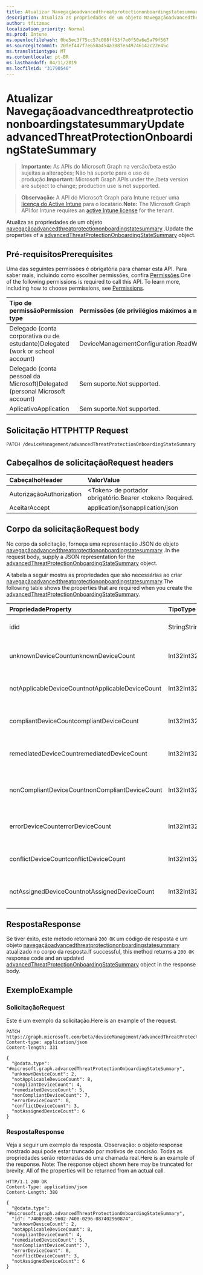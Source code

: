 ```yaml
---
title: Atualizar Navegaçãoadvancedthreatprotectiononboardingstatesummary
description: Atualiza as propriedades de um objeto Navegaçãoadvancedthreatprotectiononboardingstatesummary.
author: tfitzmac
localization_priority: Normal
ms.prod: Intune
ms.openlocfilehash: 0be5ec3f75cc57c008ff53f7e0f50a6e5a79f567
ms.sourcegitcommit: 20fef447f7e658a454a3887ea49746142c22e45c
ms.translationtype: MT
ms.contentlocale: pt-BR
ms.lasthandoff: 04/11/2019
ms.locfileid: "31790540"
---
```

# <a name="update-advancedthreatprotectiononboardingstatesummary"></a><span data-ttu-id="80595-103">Atualizar Navegaçãoadvancedthreatprotectiononboardingstatesummary</span><span class="sxs-lookup"><span data-stu-id="80595-103">Update advancedThreatProtectionOnboardingStateSummary</span></span>

> <span data-ttu-id="80595-104">**Importante:** As APIs do Microsoft Graph na versão/beta estão sujeitas a alterações; Não há suporte para o uso de produção.</span><span class="sxs-lookup"><span data-stu-id="80595-104">**Important:** Microsoft Graph APIs under the /beta version are subject to change; production use is not supported.</span></span>

> <span data-ttu-id="80595-105">**Observação:** A API do Microsoft Graph para Intune requer uma [licença do Active Intune](https://go.microsoft.com/fwlink/?linkid=839381) para o locatário.</span><span class="sxs-lookup"><span data-stu-id="80595-105">**Note:** The Microsoft Graph API for Intune requires an [active Intune license](https://go.microsoft.com/fwlink/?linkid=839381) for the tenant.</span></span>

<span data-ttu-id="80595-106">Atualiza as propriedades de um objeto [navegaçãoadvancedthreatprotectiononboardingstatesummary](../resources/intune-deviceconfig-advancedthreatprotectiononboardingstatesummary.md) .</span><span class="sxs-lookup"><span data-stu-id="80595-106">Update the properties of a [advancedThreatProtectionOnboardingStateSummary](../resources/intune-deviceconfig-advancedthreatprotectiononboardingstatesummary.md) object.</span></span>

## <a name="prerequisites"></a><span data-ttu-id="80595-107">Pré-requisitos</span><span class="sxs-lookup"><span data-stu-id="80595-107">Prerequisites</span></span>
<span data-ttu-id="80595-p101">Uma das seguintes permissões é obrigatória para chamar esta API. Para saber mais, incluindo como escolher permissões, confira [Permissões](/graph/permissions-reference).</span><span class="sxs-lookup"><span data-stu-id="80595-p101">One of the following permissions is required to call this API. To learn more, including how to choose permissions, see [Permissions](/graph/permissions-reference).</span></span>

|<span data-ttu-id="80595-110">Tipo de permissão</span><span class="sxs-lookup"><span data-stu-id="80595-110">Permission type</span></span>|<span data-ttu-id="80595-111">Permissões (de privilégios máximos a mínimos)</span><span class="sxs-lookup"><span data-stu-id="80595-111">Permissions (from most to least privileged)</span></span>|
|:---|:---|
|<span data-ttu-id="80595-112">Delegado (conta corporativa ou de estudante)</span><span class="sxs-lookup"><span data-stu-id="80595-112">Delegated (work or school account)</span></span>|<span data-ttu-id="80595-113">DeviceManagementConfiguration.ReadWrite.All</span><span class="sxs-lookup"><span data-stu-id="80595-113">DeviceManagementConfiguration.ReadWrite.All</span></span>|
|<span data-ttu-id="80595-114">Delegado (conta pessoal da Microsoft)</span><span class="sxs-lookup"><span data-stu-id="80595-114">Delegated (personal Microsoft account)</span></span>|<span data-ttu-id="80595-115">Sem suporte.</span><span class="sxs-lookup"><span data-stu-id="80595-115">Not supported.</span></span>|
|<span data-ttu-id="80595-116">Aplicativo</span><span class="sxs-lookup"><span data-stu-id="80595-116">Application</span></span>|<span data-ttu-id="80595-117">Sem suporte.</span><span class="sxs-lookup"><span data-stu-id="80595-117">Not supported.</span></span>|

## <a name="http-request"></a><span data-ttu-id="80595-118">Solicitação HTTP</span><span class="sxs-lookup"><span data-stu-id="80595-118">HTTP Request</span></span>
<!-- {
  "blockType": "ignored"
}
-->
``` http
PATCH /deviceManagement/advancedThreatProtectionOnboardingStateSummary
```

## <a name="request-headers"></a><span data-ttu-id="80595-119">Cabeçalhos de solicitação</span><span class="sxs-lookup"><span data-stu-id="80595-119">Request headers</span></span>
|<span data-ttu-id="80595-120">Cabeçalho</span><span class="sxs-lookup"><span data-stu-id="80595-120">Header</span></span>|<span data-ttu-id="80595-121">Valor</span><span class="sxs-lookup"><span data-stu-id="80595-121">Value</span></span>|
|:---|:---|
|<span data-ttu-id="80595-122">Autorização</span><span class="sxs-lookup"><span data-stu-id="80595-122">Authorization</span></span>|<span data-ttu-id="80595-123">&lt;Token&gt; de portador obrigatório.</span><span class="sxs-lookup"><span data-stu-id="80595-123">Bearer &lt;token&gt; Required.</span></span>|
|<span data-ttu-id="80595-124">Aceitar</span><span class="sxs-lookup"><span data-stu-id="80595-124">Accept</span></span>|<span data-ttu-id="80595-125">application/json</span><span class="sxs-lookup"><span data-stu-id="80595-125">application/json</span></span>|

## <a name="request-body"></a><span data-ttu-id="80595-126">Corpo da solicitação</span><span class="sxs-lookup"><span data-stu-id="80595-126">Request body</span></span>
<span data-ttu-id="80595-127">No corpo da solicitação, forneça uma representação JSON do objeto [navegaçãoadvancedthreatprotectiononboardingstatesummary](../resources/intune-deviceconfig-advancedthreatprotectiononboardingstatesummary.md) .</span><span class="sxs-lookup"><span data-stu-id="80595-127">In the request body, supply a JSON representation for the [advancedThreatProtectionOnboardingStateSummary](../resources/intune-deviceconfig-advancedthreatprotectiononboardingstatesummary.md) object.</span></span>

<span data-ttu-id="80595-128">A tabela a seguir mostra as propriedades que são necessárias ao criar [navegaçãoadvancedthreatprotectiononboardingstatesummary](../resources/intune-deviceconfig-advancedthreatprotectiononboardingstatesummary.md).</span><span class="sxs-lookup"><span data-stu-id="80595-128">The following table shows the properties that are required when you create the [advancedThreatProtectionOnboardingStateSummary](../resources/intune-deviceconfig-advancedthreatprotectiononboardingstatesummary.md).</span></span>

|<span data-ttu-id="80595-129">Propriedade</span><span class="sxs-lookup"><span data-stu-id="80595-129">Property</span></span>|<span data-ttu-id="80595-130">Tipo</span><span class="sxs-lookup"><span data-stu-id="80595-130">Type</span></span>|<span data-ttu-id="80595-131">Descrição</span><span class="sxs-lookup"><span data-stu-id="80595-131">Description</span></span>|
|:---|:---|:---|
|<span data-ttu-id="80595-132">id</span><span class="sxs-lookup"><span data-stu-id="80595-132">id</span></span>|<span data-ttu-id="80595-133">String</span><span class="sxs-lookup"><span data-stu-id="80595-133">String</span></span>|<span data-ttu-id="80595-134">Identificador exclusivo</span><span class="sxs-lookup"><span data-stu-id="80595-134">Unique Identifier</span></span>|
|<span data-ttu-id="80595-135">unknownDeviceCount</span><span class="sxs-lookup"><span data-stu-id="80595-135">unknownDeviceCount</span></span>|<span data-ttu-id="80595-136">Int32</span><span class="sxs-lookup"><span data-stu-id="80595-136">Int32</span></span>|<span data-ttu-id="80595-137">Número de dispositivos desconhecidos</span><span class="sxs-lookup"><span data-stu-id="80595-137">Number of unknown devices</span></span>|
|<span data-ttu-id="80595-138">notApplicableDeviceCount</span><span class="sxs-lookup"><span data-stu-id="80595-138">notApplicableDeviceCount</span></span>|<span data-ttu-id="80595-139">Int32</span><span class="sxs-lookup"><span data-stu-id="80595-139">Int32</span></span>|<span data-ttu-id="80595-140">Número de dispositivos não aplicáveis</span><span class="sxs-lookup"><span data-stu-id="80595-140">Number of not applicable devices</span></span>|
|<span data-ttu-id="80595-141">compliantDeviceCount</span><span class="sxs-lookup"><span data-stu-id="80595-141">compliantDeviceCount</span></span>|<span data-ttu-id="80595-142">Int32</span><span class="sxs-lookup"><span data-stu-id="80595-142">Int32</span></span>|<span data-ttu-id="80595-143">Número de dispositivos em conformidade</span><span class="sxs-lookup"><span data-stu-id="80595-143">Number of compliant devices</span></span>|
|<span data-ttu-id="80595-144">remediatedDeviceCount</span><span class="sxs-lookup"><span data-stu-id="80595-144">remediatedDeviceCount</span></span>|<span data-ttu-id="80595-145">Int32</span><span class="sxs-lookup"><span data-stu-id="80595-145">Int32</span></span>|<span data-ttu-id="80595-146">Número de dispositivos corrigidos</span><span class="sxs-lookup"><span data-stu-id="80595-146">Number of remediated devices</span></span>|
|<span data-ttu-id="80595-147">nonCompliantDeviceCount</span><span class="sxs-lookup"><span data-stu-id="80595-147">nonCompliantDeviceCount</span></span>|<span data-ttu-id="80595-148">Int32</span><span class="sxs-lookup"><span data-stu-id="80595-148">Int32</span></span>|<span data-ttu-id="80595-149">Número de dispositivos sem conformidade</span><span class="sxs-lookup"><span data-stu-id="80595-149">Number of NonCompliant devices</span></span>|
|<span data-ttu-id="80595-150">errorDeviceCount</span><span class="sxs-lookup"><span data-stu-id="80595-150">errorDeviceCount</span></span>|<span data-ttu-id="80595-151">Int32</span><span class="sxs-lookup"><span data-stu-id="80595-151">Int32</span></span>|<span data-ttu-id="80595-152">Número de dispositivos com erro</span><span class="sxs-lookup"><span data-stu-id="80595-152">Number of error devices</span></span>|
|<span data-ttu-id="80595-153">conflictDeviceCount</span><span class="sxs-lookup"><span data-stu-id="80595-153">conflictDeviceCount</span></span>|<span data-ttu-id="80595-154">Int32</span><span class="sxs-lookup"><span data-stu-id="80595-154">Int32</span></span>|<span data-ttu-id="80595-155">Número de dispositivos em conflito</span><span class="sxs-lookup"><span data-stu-id="80595-155">Number of conflict devices</span></span>|
|<span data-ttu-id="80595-156">notAssignedDeviceCount</span><span class="sxs-lookup"><span data-stu-id="80595-156">notAssignedDeviceCount</span></span>|<span data-ttu-id="80595-157">Int32</span><span class="sxs-lookup"><span data-stu-id="80595-157">Int32</span></span>|<span data-ttu-id="80595-158">Número de dispositivos não atribuídos</span><span class="sxs-lookup"><span data-stu-id="80595-158">Number of not assigned devices</span></span>|



## <a name="response"></a><span data-ttu-id="80595-159">Resposta</span><span class="sxs-lookup"><span data-stu-id="80595-159">Response</span></span>
<span data-ttu-id="80595-160">Se tiver êxito, este método retornará `200 OK` um código de resposta e um objeto [navegaçãoadvancedthreatprotectiononboardingstatesummary](../resources/intune-deviceconfig-advancedthreatprotectiononboardingstatesummary.md) atualizado no corpo da resposta.</span><span class="sxs-lookup"><span data-stu-id="80595-160">If successful, this method returns a `200 OK` response code and an updated [advancedThreatProtectionOnboardingStateSummary](../resources/intune-deviceconfig-advancedthreatprotectiononboardingstatesummary.md) object in the response body.</span></span>

## <a name="example"></a><span data-ttu-id="80595-161">Exemplo</span><span class="sxs-lookup"><span data-stu-id="80595-161">Example</span></span>

### <a name="request"></a><span data-ttu-id="80595-162">Solicitação</span><span class="sxs-lookup"><span data-stu-id="80595-162">Request</span></span>
<span data-ttu-id="80595-163">Este é um exemplo da solicitação.</span><span class="sxs-lookup"><span data-stu-id="80595-163">Here is an example of the request.</span></span>
``` http
PATCH https://graph.microsoft.com/beta/deviceManagement/advancedThreatProtectionOnboardingStateSummary
Content-type: application/json
Content-length: 331

{
  "@odata.type": "#microsoft.graph.advancedThreatProtectionOnboardingStateSummary",
  "unknownDeviceCount": 2,
  "notApplicableDeviceCount": 8,
  "compliantDeviceCount": 4,
  "remediatedDeviceCount": 5,
  "nonCompliantDeviceCount": 7,
  "errorDeviceCount": 0,
  "conflictDeviceCount": 3,
  "notAssignedDeviceCount": 6
}
```

### <a name="response"></a><span data-ttu-id="80595-164">Resposta</span><span class="sxs-lookup"><span data-stu-id="80595-164">Response</span></span>
<span data-ttu-id="80595-p102">Veja a seguir um exemplo da resposta. Observação: o objeto response mostrado aqui pode estar truncado por motivos de concisão. Todas as propriedades serão retornadas de uma chamada real.</span><span class="sxs-lookup"><span data-stu-id="80595-p102">Here is an example of the response. Note: The response object shown here may be truncated for brevity. All of the properties will be returned from an actual call.</span></span>
``` http
HTTP/1.1 200 OK
Content-Type: application/json
Content-Length: 380

{
  "@odata.type": "#microsoft.graph.advancedThreatProtectionOnboardingStateSummary",
  "id": "74089602-9602-7408-0296-087402960874",
  "unknownDeviceCount": 2,
  "notApplicableDeviceCount": 8,
  "compliantDeviceCount": 4,
  "remediatedDeviceCount": 5,
  "nonCompliantDeviceCount": 7,
  "errorDeviceCount": 0,
  "conflictDeviceCount": 3,
  "notAssignedDeviceCount": 6
}
```






